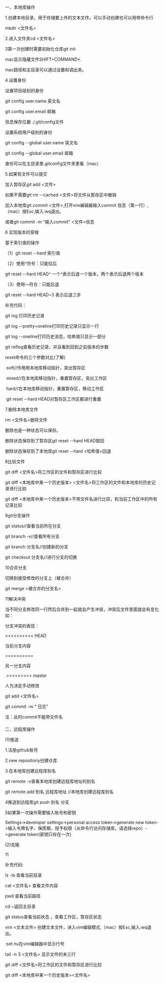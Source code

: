 一、本地库操作

1.创建本地目录，用于存储要上传的文本文件。可以手动创建也可以用带命令行

mkdir <文件名>



2.进入文件夹cd <文件名> 



3第一次创建时需要初始化仓库git init

mac显示隐藏文件SHIFT+COMMAND+.

mac路径和主目录可以通过设置和调出来。



4.设置身份

设置项目级别的身份

git config user.name 英文名

git config user.email 邮箱

信息保存位置 ./.git/config文件



设置系统用户级别的身份

git config --global  user.name 英文名

git config --global  user.email 邮箱

身份可以在主目录里.gitconfig文件夹里看（mac）



5.如果有文件可以提交

加入暂存区git add <文件>

如果不需要git rm --cached <文件>将文件从暂存区中撤销

加入本地库git commit <文件>,打开vim编辑器输入commit 信息（第一行）,（mac）按Esc,输入:wq退出。

或者git commit -m "输入commit" <文件>信息



6 实现版本的穿梭

基于索引值的操作

（1）git reset --hard 索引值

（2）使用^符号：只能往后

git reset --hard HEAD^   一个^表示后退一个版本，两个表示后退两个版本

（3）使用～符合：只能后退

git reset --hard HEAD~3 表示后退三步



补充代码：

git log 打印历史记录

git log --pretty=oneline打印历史记录只显示一行

git log --oneline打印历史消息，哈希值只显示一部分

git reflog查看历史记录，并且看到回到之前版本的步数



reset命令的三个参数对比(了解)

​	soft//作用用本地库移动指针，突出暂存区

​	mixed//在本地库移动指针，重置暂存区，突出工作区

​	hard//在本地库移动指针，重置暂存区，移动工作区

​	git reset --hard HEAD对暂存区工作区都进行重置



7.删除本地库文件

rm <文件名>删除文件

删除也是一种状态可以保存。

删除状态保存到了暂存区git reset --hard HEAD取回

删除状态保存到了本地库git reset --hard <哈希值>回退



8比较文件

git diff <文件名>将工作区的文件和暂存区进行比较

git diff <本地库中某一个历史版本> <文件名>将工作区的文件和本地库的历史记录进行比较

git diff <本地库中某一个历史版本>不带文件名进行比较，和当前工作区中的所有记录比较



9git分支操作

git status//查看当前所在分支

git branch -v//查看所有分支

git branch 分支名//创建新的分支

git checkout 分支名//进行分支的切换



10合并分支

切换到接受修改的分支上（被合并）

git merge <被合并的分支名>



11解决冲突

当不同分支修改同一行然后合并到一起就会产生冲突，冲突后文件里面就会有变化如：

分支冲突的表现：

<<<<<<<<<< HEAD

当前分支内容

==========

另一分支内容

.>>>>>>>>> master

人为决定手动修改

git add <文件名>

git commit -m " 日志" 

注：此时commit不能带文件名

#### 

二、远程库操作

(1)推送

1.注册github账号



2.new repositoriy创建仓库



3.在本地库创建远程库别名

git remote -v查看本地库创建远程库地址的别名

git remote add 别名 远程库地址 //本地库创建远程库别名



4推送到远程库git push 别名 分支



5如果第一次操作需要输入账号和密钥

Settings->developer settings->personal access token->generate new token->输入令牌名字，保质期，授予权限（从命令行访问存储库，请选择repo）->generate token(密钥只存在一次)



(2)克隆



11

补充代码:

ls -la 查看当前目录

cat <文件名> 查看文件内容

pwd 查看当前路径

cd ~返回主目录

git status查看当前状态 ，查看工作区，暂存区状态

vim <文本文件> 创建文本文件，进入vim编辑模式,（mac）按Esc,输入:wq退出。

:set nu在vim编辑器中显示行号

tail -n 3 <文件名> 显示文件的末三行



git diff  <文件名>将工作区的文件和暂存区进行比较

git diff <本地库中某一个历史版本><文件名>
